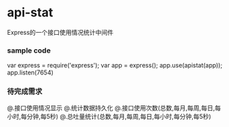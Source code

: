 # api-stat

Express的一个接口使用情况统计中间件

### sample code

var express = require('express');
var app = express();
app.use(apistat(app));
app.listen(7654)

### 待完成需求
@.接口使用情况显示
@.统计数据持久化
@.接口使用次数(总数,每月,每周,每日,每小时,每分钟,每5秒)
@.总吐量统计(总数,每月,每周,每日,每小时,每分钟,每5秒)
